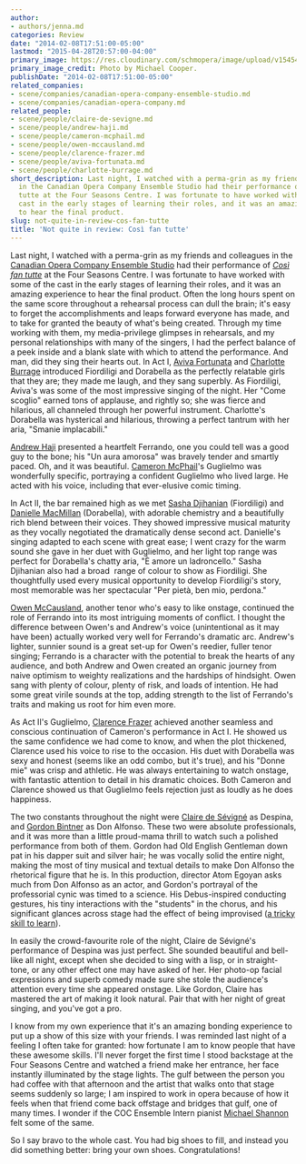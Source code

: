 ```yaml
---
author:
- authors/jenna.md
categories: Review
date: "2014-02-08T17:51:00-05:00"
lastmod: "2015-04-28T20:57:00-04:00"
primary_image: https://res.cloudinary.com/schmopera/image/upload/v1545409169/media/webhook-uploads/1430268913966/1597401_1457594464456483_1727775219_o.jpg.jpg
primary_image_credit: Photo by Michael Cooper.
publishDate: "2014-02-08T17:51:00-05:00"
related_companies:
- scene/companies/canadian-opera-company-ensemble-studio.md
- scene/companies/canadian-opera-company.md
related_people:
- scene/people/claire-de-sevigne.md
- scene/people/andrew-haji.md
- scene/people/cameron-mcphail.md
- scene/people/owen-mccausland.md
- scene/people/clarence-frazer.md
- scene/people/aviva-fortunata.md
- scene/people/charlotte-burrage.md
short_description: Last night, I watched with a perma-grin as my friends and colleagues
  in the Canadian Opera Company Ensemble Studio had their performance of Così fan
  tutte at the Four Seasons Centre. I was fortunate to have worked with some of the
  cast in the early stages of learning their roles, and it was an amazing experience
  to hear the final product.
slug: not-quite-in-review-cos-fan-tutte
title: 'Not quite in review: Così fan tutte'
---
```

Last night, I watched with a perma-grin as my friends and colleagues in the [Canadian Opera Company Ensemble Studio](http://www.coc.ca/aboutthecoc/companymembers/EnsembleStudio.aspx) had their performance of [_Così fan tutte_](http://www.coc.ca/PerformancesAndTickets/1314Season/CosiFanTutte/EnsembleStudioPerformance.aspx) at the Four Seasons Centre. I was fortunate to have worked with some of the cast in the early stages of learning their roles, and it was an amazing experience to hear the final product. Often the long hours spent on the same score throughout a rehearsal process can dull the brain; it's easy to forget the accomplishments and leaps forward everyone has made, and to take for granted the beauty of what's being created. Through my time working with them, my media-privilege glimpses in rehearsals, and my personal relationships with many of the singers, I had the perfect balance of a peek inside and a blank slate with which to attend the performance.
And man, did they sing their hearts out. In Act I, [Aviva Fortunata](https://twitter.com/AvivaFortunata) and [Charlotte Burrage](https://twitter.com/burragec) introduced Fiordiligi and Dorabella as the perfectly relatable girls that they are; they made me laugh, and they sang superbly. As Fiordiligi, Aviva's was some of the most impressive singing of the night. Her "Come scoglio" earned tons of applause, and rightly so; she was fierce and hilarious, all channeled through her powerful instrument. Charlotte's Dorabella was hysterical and hilarious, throwing a perfect tantrum with her aria, "Smanie implacabili."

[Andrew Haji](http://www.andrewhaji.com/) presented a heartfelt Ferrando, one you could tell was a good guy to the bone; his "Un aura amorosa" was bravely tender and smartly paced. Oh, and it was beautiful. [Cameron McPhail](https://twitter.com/Cameron_McPhail)'s Guglielmo was wonderfully specific, portraying a confident Guglielmo who lived large. He acted with his voice, including that ever-elusive comic timing.

In Act II, the bar remained high as we met [Sasha Djihanian](https://twitter.com/SashaDjihanian) (Fiordiligi) and [Danielle MacMillan](https://twitter.com/MezzoSopranoDan) (Dorabella), with adorable chemistry and a beautifully rich blend between their voices. They showed impressive musical maturity as they vocally negotiated the dramatically dense second act. Danielle's singing adapted to each scene with great ease; I went crazy for the warm sound she gave in her duet with Guglielmo, and her light top range was perfect for Dorabella's chatty aria, "È amore un ladroncello." Sasha Djihanian also had a broad  range of colour to show as Fiordiligi. She thoughtfully used every musical opportunity to develop Fiordiligi's story, most memorable was her spectacular "Per pietà, ben mio, perdona."

[Owen McCausland](http://www.coc.ca/ExploreAndLearn/NewToOpera/OnlineLearningCentre/ParlandoTheCOCBlog.aspx?EntryID=24213), another tenor who's easy to like onstage, continued the role of Ferrando into its most intriguing moments of conflict. I thought the difference between Owen's and Andrew's voice (unintentional as it may have been) actually worked very well for Ferrando's dramatic arc. Andrew's lighter, sunnier sound is a great set-up for Owen's reedier, fuller tenor singing; Ferrando is a character with the potential to break the hearts of any audience, and both Andrew and Owen created an organic journey from naive optimism to weighty realizations and the hardships of hindsight. Owen sang with plenty of colour, plenty of risk, and loads of intention. He had some great virile sounds at the top, adding strength to the list of Ferrando's traits and making us root for him even more.

As Act II's Guglielmo, [Clarence Frazer](https://twitter.com/clarencefrazer) achieved another seamless and conscious continuation of Cameron's performance in Act I. He showed us the same confidence we had come to know, and when the plot thickened, Clarence used his voice to rise to the occasion. His duet with Dorabella was sexy and honest (seems like an odd combo, but it's true), and his "Donne mie" was crisp and athletic. He was always entertaining to watch onstage, with fantastic attention to detail in his dramatic choices. Both Cameron and Clarence showed us that Guglielmo feels rejection just as loudly as he does happiness.

The two constants throughout the night were [Claire de Sévigné](http://www.clairedesevigne.com/) as Despina, and [Gordon Bintner](http://www.ariamanagement.com/en/nos-artistes/gordon-bintner-w/) as Don Alfonso. These two were absolute professionals, and it was more than a little proud-mama thrill to watch such a polished performance from both of them. Gordon had Old English Gentleman down pat in his dapper suit and silver hair; he was vocally solid the entire night, making the most of tiny musical and textual details to make Don Alfonso the rhetorical figure that he is. In this production, director Atom Egoyan asks much from Don Alfonso as an actor, and Gordon's portrayal of the professorial cynic was timed to a science. His Debus-inspired conducting gestures, his tiny interactions with the "students" in the chorus, and his significant glances across stage had the effect of being improvised ([a tricky skill to learn](http://schmopera.com/classical-musics-cock-eyed-optimism/)).

In easily the crowd-favourite role of the night, Claire de Sévigné's performance of Despina was just perfect. She sounded beautiful and bell-like all night, except when she decided to sing with a lisp, or in straight-tone, or any other effect one may have asked of her. Her photo-op facial expressions and superb comedy made sure she stole the audience's attention every time she appeared onstage. Like Gordon, Claire has mastered the art of making it look natural. Pair that with her night of great singing, and you've got a pro.

I know from my own experience that it's an amazing bonding experience to put up a show of this size with your friends. I was reminded last night of a feeling I often take for granted: how fortunate I am to know people that have these awesome skills. I'll never forget the first time I stood backstage at the Four Seasons Centre and watched a friend make her entrance, her face instantly illuminated by the stage lights. The gulf between the person you had coffee with that afternoon and the artist that walks onto that stage seems suddenly so large; I am inspired to work in opera because of how it feels when that friend come back offstage and bridges that gulf, one of many times. I wonder if the COC Ensemble Intern pianist [Michael Shannon](http://michaelshannon.ca/) felt some of the same.

So I say bravo to the whole cast. You had big shoes to fill, and instead you did something better: bring your own shoes. Congratulations!